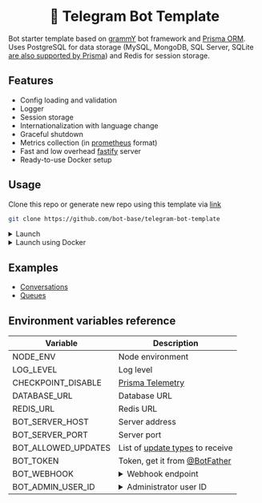 <h1 align="center">🤖 Telegram Bot Template</h1>

Bot starter template based on [grammY](https://grammy.dev/) bot framework and [Prisma ORM](https://www.prisma.io/).  
Uses PostgreSQL for data storage (MySQL, MongoDB, SQL Server, SQLite [are also supported by Prisma](https://www.prisma.io/docs/reference/database-reference/supported-databases)) and Redis for session storage.

## Features

- Config loading and validation
- Logger
- Session storage
- Internationalization with language change
- Graceful shutdown
- Metrics collection (in [prometheus](https://prometheus.io/) format)
- Fast and low overhead [fastify](https://www.fastify.io/) server
- Ready-to-use Docker setup

## Usage

Clone this repo or generate new repo using this template via [link](https://github.com/bot-base/telegram-bot-template/generate)

```bash
git clone https://github.com/bot-base/telegram-bot-template
```

<details>
<summary>Launch</summary>

1.  Create environment variables file

```bash
cp .example.bot.env .env
```

2.  Edit [environment variables](#environment-variables-reference) in `.env`

3.  Launch bot

    Development mode:

    ```bash
    # install dependencies
    npm i

    # run migrations
    npx prisma migrate deploy

    # run bot
    npm run dev
    ```

    Production mode:

    ```bash
    # install dependencies
    npm i --only=prod

    # run migrations
    npx prisma migrate deploy

    # build bot
    npm run build

    # run bot
    npm start
    ```

</details>

<details>
<summary>Launch using Docker</summary>

1.  Create development and production environment variables files

```bash
# development
cp .example.bot.env docker-compose.dev.bot.env
cp .example.postgres.env docker-compose.dev.postgres.env

# production
cp .example.bot.env docker-compose.prod.bot.env
cp .example.postgres.env docker-compose.prod.postgres.env
```

2.  Edit [environment variables](#environment-variables-reference) in `docker-compose.dev.bot.env` and `docker-compose.prod.bot.env`

3.  Launch bot

    Development mode:

    ```bash
    # install dependencies
    npm i

    # run migrations
    docker compose run bot npx prisma migrate deploy

    # run bot
    docker compose up
    ```

    Production mode:

    ```bash
    # run migrations
    docker compose -f docker-compose.yml -f docker-compose.prod.yml run bot npx prisma migrate deploy

    # run bot
    docker compose -f docker-compose.yml -f docker-compose.prod.yml up
    ```

</details>

## Examples

- [Conversations](https://github.com/bot-base/telegram-bot-template/compare/examples/conversations)
- [Queues](https://github.com/bot-base/telegram-bot-template/compare/examples/queues)

## Environment variables reference

| Variable            | Description                                                                                                                                               |
| ------------------- | --------------------------------------------------------------------------------------------------------------------------------------------------------- |
| NODE_ENV            | Node environment                                                                                                                                          |
| LOG_LEVEL           | Log level                                                                                                                                                 |
| CHECKPOINT_DISABLE  | [Prisma Telemetry](https://www.prisma.io/docs/concepts/more/telemetry)                                                                                    |
| DATABASE_URL        | Database URL                                                                                                                                              |
| REDIS_URL           | Redis URL                                                                                                                                                 |
| BOT_SERVER_HOST     | Server address                                                                                                                                            |
| BOT_SERVER_PORT     | Server port                                                                                                                                               |
| BOT_ALLOWED_UPDATES | List of [update types](https://core.telegram.org/bots/api#update) to receive                                                                              |
| BOT_TOKEN           | Token, get it from [@BotFather](https://t.me/BotFather)                                                                                                   |
| BOT_WEBHOOK         | <details><summary>Webhook endpoint</summary>Used for setup a webhook in production mode.</details>                                                        |
| BOT_ADMIN_USER_ID   | <details><summary>Administrator user ID</summary>Commands, such as `/stats` or `/setcommands`, will only be available to the user with this ID.</details> |
